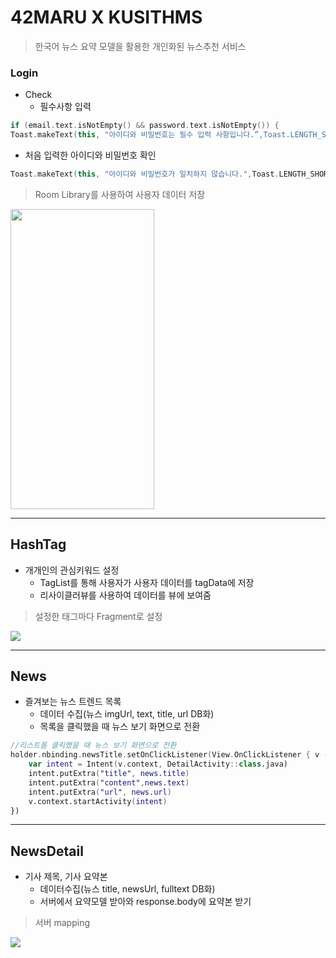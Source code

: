 # 42MARU X KUSITHMS
> 한국어 뉴스 요약 모델을 활용한 개인화된 뉴스추천 서비스

### Login
- Check
  - 필수사항 입력

``` Kotlin
if (email.text.isNotEmpty() && password.text.isNotEmpty()) {
Toast.makeText(this, "아이디와 비밀번호는 필수 입력 사항입니다.”,Toast.LENGTH_SHORT).show()
```
  - 처음 입력한 아이디와 비밀번호 확인
``` Kotlin
Toast.makeText(this, "아이디와 비밀번호가 일치하지 않습니다.",Toast.LENGTH_SHORT).show()
```
> Room Library를 사용하여 사용자 데이터 저장

<img src="https://user-images.githubusercontent.com/77282190/158851366-644659bc-2b38-4d4d-930e-44823c1f0beb.gif" width="230" height="480"/>
                                                                                                                                          
-----------

## HashTag
- 개개인의 관심키워드 설정
  - TagList를 통해 사용자가 사용자 데이터를 tagData에 저장
  - 리사이클러뷰를 사용하여 데이터를 뷰에 보여줌
> 설정한 태그마다 Fragment로 설정
<img src="https://user-images.githubusercontent.com/77282190/158851595-41dcf0c8-21b9-4703-b3d7-9a9f281ee100.gif" />

---------

## News
- 즐겨보는 뉴스 트렌드 목록 
  - 데이터 수집(뉴스 imgUrl, text, title, url DB화)
  - 목록을 클릭했을 때 뉴스 보기 화면으로 전환
```Kotlin
//리스트를 클릭했을 때 뉴스 보기 화면으로 전환
holder.nbinding.newsTitle.setOnClickListener(View.OnClickListener { v ->
    var intent = Intent(v.context, DetailActivity::class.java)
    intent.putExtra("title", news.title)
    intent.putExtra("content",news.text)
    intent.putExtra("url", news.url)
    v.context.startActivity(intent)
})
```
---
## NewsDetail
- 기사 제목, 기사 요약본
  - 데이터수집(뉴스 title, newsUrl, fulltext DB화)
  - 서버에서 요약모델 받아와 response.body에 요약본 받기
> 서버 mapping
<img src="https://user-images.githubusercontent.com/77282190/158851614-ca42ea64-3921-4229-b8f9-c065a827d769.gif"/>
